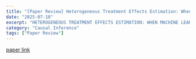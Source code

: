 ```yaml
---
title: "[Paper Review] Heterogeneous Treatment Effects Estimation: When Machine Learning Meets Multiple Treatment Regime"
date: "2025-07-10"
excerpt: "HETEROGENEOUS TREATMENT EFFECTS ESTIMATION: WHEN MACHINE LEARNING MEETS MULTIPLE TREATMENT REGIME"
category: "Causal Inference"
tags: ["Paper Review"]
---
```



[paper link](https://arxiv.org/pdf/2205.14714v1)